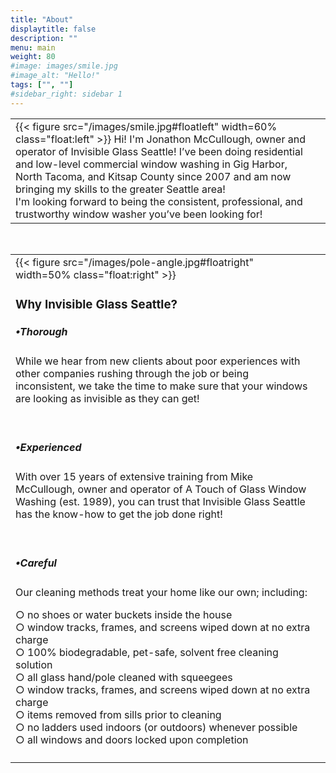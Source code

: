 ```yaml
---
title: "About"
displaytitle: false
description: ""
menu: main
weight: 80
#image: images/smile.jpg
#image_alt: "Hello!"
tags: ["", ""]
#sidebar_right: sidebar 1
---
```

|             |             |
| ----------- | ----------- |
| {{< figure src="/images/smile.jpg#floatleft" width=60% class="float:left" >}} Hi! I'm Jonathon McCullough, owner and operator of Invisible Glass Seattle! I’ve been doing residential and low-level commercial window washing in Gig Harbor, North Tacoma, and Kitsap County since 2007 and am now bringing my skills to the greater Seattle area! <br>I'm looking forward to being the consistent, professional, and trustworthy window washer you’ve been looking for!||
<br>

|             |             |
| ----------- | ----------- |
|{{< figure src="/images/pole-angle.jpg#floatright" width=50% class="float:right" >}}<h3>Why Invisible Glass Seattle?</h3> <h5>•Thorough</h5><p class="indent">While we hear from new clients about poor experiences with other companies rushing through the job or being inconsistent, we take the time to make sure that your windows are looking as invisible as they can get!</p><br><h5>•Experienced</h5><p class="indent">With over 15 years of extensive training from Mike McCullough, owner and operator of A Touch of Glass Window Washing (est. 1989), you can trust that Invisible Glass Seattle has the know-how to get the job done right!</p><br><h5>•Careful</h5><p class="indent">Our cleaning methods treat your home like our own; including:</p><p class="indenteder">○ no shoes or water buckets inside the house<br>○ window tracks, frames, and screens wiped down at no extra charge<br>○ 100% biodegradable, pet-safe, solvent free cleaning solution<br>○ all glass hand/pole cleaned with squeegees<br>○ window tracks, frames, and screens wiped down at no extra charge<br>○ items removed from sills prior to cleaning<br>○ no ladders used indoors (or outdoors) whenever possible<br>○ all windows and doors locked upon completion<br> </p> ||
|             |             |